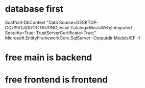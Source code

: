# database first 
Scaffold-DbContext "Data Source=DESKTOP-CQUSV1J\DUOCTRUONG;Initial Catalog=MusicWeb;Integrated Security=True; TrustServerCertificate=True;" Microsoft.EntityFrameworkCore.SqlServer -Outputdir Models/EF -f

# free main is backend
# free frontend is frontend

